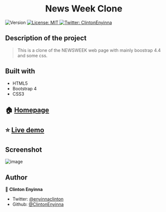 <h1 align="center">News Week Clone</h1>
<p>
  <img alt="Version" src="https://img.shields.io/badge/version-0.0.1-blue.svg?cacheSeconds=2592000" />
  <a href="#" target="_blank">
    <img alt="License: MIT " src="https://img.shields.io/badge/License-MIT -yellow.svg" />
  </a>
  <a href="https://twitter.com/ClintonEnyinna" target="_blank">
    <img alt="Twitter: ClintonEnyinna " src="https://img.shields.io/twitter/follow/ClintonEnyinna .svg?style=social" />
  </a>
</p>


## Description of the project 

>This is a clone of the NEWSWEEK web page with mainly boostrap 4.4 and some css. 

## Built with
<ul>
  <li>HTML5</li>
  <li>Bootstrap 4</li>
  <li>CSS3</li>
</ul>

## 🏠 [Homepage](https://github.com/ClintonEnyinna/heatmap-smashing-magazine)

## ⭐️ [Live demo](https://rawcdn.githack.com/ClintonEnyinna/newsweek-clone/802916399dba79b30952f9312b455317d3ff5384/index.html)

## Screenshot
![image](https://user-images.githubusercontent.com/54779750/71385674-7bd03000-25ae-11ea-9e57-1abfed568d61.png)

## Author

👤 **Clinton Enyinna**

* Twitter: [@enyinnaclinton ](https://twitter.com/ClintonEnyinna)
* Github: [@ClintonEnyinna](https://github.com/https:\/\/github.com\/ClintonEnyinna) 
